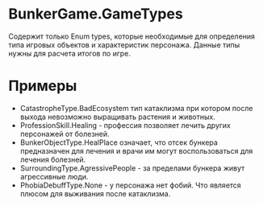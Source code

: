 # BunkerGame.GameTypes
Содержит только Enum types, которые необходимые для определения типа игровых объектов и характеристик персонажа. Данные типы нужны для расчета итогов по игре. 
# Примеры
+ CatastropheType.BadEcosystem тип катаклизма при котором после выхода невозможно выращивать растения и животных.
+ ProfessionSkill.Healing - профессия позволяет лечить других персонажей от болезней.
+ BunkerObjectType.HealPlace означает, что отсек бункера предназначен для лечения и врачи им могут воспользоваться для лечения болезней.
+ SurroundingType.AgressivePeople - за пределами бункера живут агрессивные люди.
+ PhobiaDebuffType.None - у персонажа нет фобий. Что является плюсом для выживания после катаклизма.
